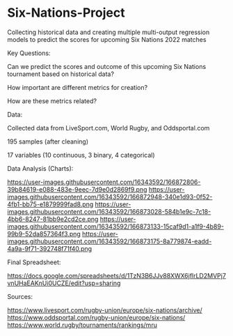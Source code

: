 # Six-Nations-Project
Collecting historical data and creating multiple multi-output regression models to predict the scores for upcoming Six Nations 2022 matches


Key Questions:
  
  Can we predict the scores and outcome of this upcoming Six Nations tournament based on historical data?
  
  How important are different metrics for creation?
  
  How are these metrics related?



Data:
  
  Collected data from LiveSport.com, World Rugby, and Oddsportal.com
  
  195 samples (after cleaning)
  
  17 variables (10 continuous, 3 binary, 4 categorical)
  
  
Data Analysis (Charts):

https://user-images.githubusercontent.com/16343592/166872806-39b84619-e088-483e-9eec-7d9e0d2869f9.png
https://user-images.githubusercontent.com/16343592/166872948-340e1d93-0f52-4fb1-bb75-e1879999fad8.png
https://user-images.githubusercontent.com/16343592/166873028-584b1e9c-7c18-4bb6-8247-81bb9e2cd2ce.png
https://user-images.githubusercontent.com/16343592/166873133-15caf9d1-a1f9-4b89-99b9-52da857364f3.png
https://user-images.githubusercontent.com/16343592/166873175-8a779874-eadd-4a9a-9f71-392748f71f40.png


Final Spreadsheet:

https://docs.google.com/spreadsheets/d/1TzN3B6JJv88XWX6jflrLD2MVPj7vnUHaEAKnUi0UCZE/edit?usp=sharing



Sources:

  https://www.livesport.com/rugby-union/europe/six-nations/archive/
  https://www.oddsportal.com/rugby-union/europe/six-nations/
  https://www.world.rugby/tournaments/rankings/mru
